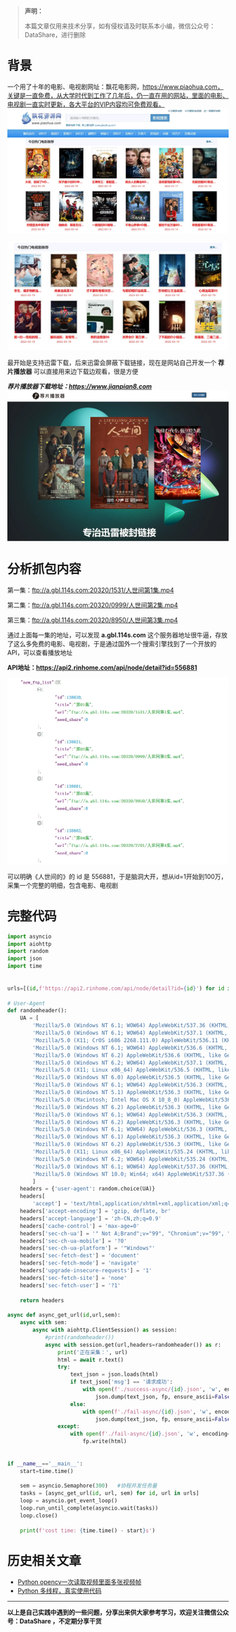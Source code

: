>**声明：**
>
>本篇文章仅用来技术分享，如有侵权请及时联系本小编，微信公众号：DataShare，进行删除

# 背景
一个用了十年的电影、电视剧网址：飘花电影网，https://www.piaohua.com，关键是一直免费，从大学时代到工作了几年后，仍一直在用的网站，里面的电影、电视剧一直实时更新，各大平台的VIP内容均可免费观看。
![电影](./images/6641583-49248b520d618de2.webp)

![电视剧](./images/6641583-96192d4097afcf57.webp)

最开始是支持迅雷下载，后来迅雷会屏蔽下载链接，现在是网站自己开发一个 **荐片播放器** 可以直接用来边下载边观看，很是方便

***荐片播放器下载地址：https://www.jianpian8.com***
![荐片播放器下载地址](./images/6641583-159442dc11e2e42a.webp)

# 分析抓包内容
第一集：ftp://a.gbl.114s.com:20320/1531/人世间第1集.mp4

第二集：ftp://a.gbl.114s.com:20320/0999/人世间第2集.mp4

第三集：ftp://a.gbl.114s.com:20320/8950/人世间第3集.mp4

通过上面每一集的地址，可以发现 **a.gbl.114s.com** 这个服务器地址很牛逼，存放了这么多免费的电影、电视剧，于是通过国外一个搜索引擎找到了一个开放的API，可以查看播放地址

**API地址：https://api2.rinhome.com/api/node/detail?id=556881**

![返回的json](./images/6641583-f925a0009efa3960.webp)


可以明确《人世间的》的 id 是 556881，于是脑洞大开，想从id=1开始到100万，采集一个完整的明细，包含电影、电视剧


# 完整代码
```python
import asyncio
import aiohttp
import random
import json
import time


urls=[(id,f'https://api2.rinhome.com/api/node/detail?id={id}') for id in range(1,1000000)]

# User-Agent
def randomheader():
    UA = [
        'Mozilla/5.0 (Windows NT 6.1; WOW64) AppleWebKit/537.36 (KHTML, like Gecko) Chrome/68.0.3440.106 Safari/537.36',
        'Mozilla/5.0 (Windows NT 6.1; WOW64) AppleWebKit/537.1 (KHTML, like Gecko) Chrome/22.0.1207.1 Safari/537.1',
        'Mozilla/5.0 (X11; CrOS i686 2268.111.0) AppleWebKit/536.11 (KHTML, like Gecko) Chrome/20.0.1132.57 Safari/536.11',
        'Mozilla/5.0 (Windows NT 6.1; WOW64) AppleWebKit/536.6 (KHTML, like Gecko) Chrome/20.0.1092.0 Safari/536.6',
        'Mozilla/5.0 (Windows NT 6.2) AppleWebKit/536.6 (KHTML, like Gecko) Chrome/20.0.1090.0 Safari/536.6',
        'Mozilla/5.0 (Windows NT 6.2; WOW64) AppleWebKit/537.1 (KHTML, like Gecko) Chrome/19.77.34.5 Safari/537.1',
        'Mozilla/5.0 (X11; Linux x86_64) AppleWebKit/536.5 (KHTML, like Gecko) Chrome/19.0.1084.9 Safari/536.5',
        'Mozilla/5.0 (Windows NT 6.0) AppleWebKit/536.5 (KHTML, like Gecko) Chrome/19.0.1084.36 Safari/536.5',
        'Mozilla/5.0 (Windows NT 6.1; WOW64) AppleWebKit/536.3 (KHTML, like Gecko) Chrome/19.0.1063.0 Safari/536.3',
        'Mozilla/5.0 (Windows NT 5.1) AppleWebKit/536.3 (KHTML, like Gecko) Chrome/19.0.1063.0 Safari/536.3',
        'Mozilla/5.0 (Macintosh; Intel Mac OS X 10_8_0) AppleWebKit/536.3 (KHTML, like Gecko) Chrome/19.0.1063.0 Safari/536.3',
        'Mozilla/5.0 (Windows NT 6.2) AppleWebKit/536.3 (KHTML, like Gecko) Chrome/19.0.1062.0 Safari/536.3',
        'Mozilla/5.0 (Windows NT 6.1; WOW64) AppleWebKit/536.3 (KHTML, like Gecko) Chrome/19.0.1062.0 Safari/536.3',
        'Mozilla/5.0 (Windows NT 6.2) AppleWebKit/536.3 (KHTML, like Gecko) Chrome/19.0.1061.1 Safari/536.3',
        'Mozilla/5.0 (Windows NT 6.1; WOW64) AppleWebKit/536.3 (KHTML, like Gecko) Chrome/19.0.1061.1 Safari/536.3',
        'Mozilla/5.0 (Windows NT 6.1) AppleWebKit/536.3 (KHTML, like Gecko) Chrome/19.0.1061.1 Safari/536.3',
        'Mozilla/5.0 (Windows NT 6.2) AppleWebKit/536.3 (KHTML, like Gecko) Chrome/19.0.1061.0 Safari/536.3',
        'Mozilla/5.0 (X11; Linux x86_64) AppleWebKit/535.24 (KHTML, like Gecko) Chrome/19.0.1055.1 Safari/535.24',
        'Mozilla/5.0 (Windows NT 6.2; WOW64) AppleWebKit/535.24 (KHTML, like Gecko) Chrome/19.0.1055.1 Safari/535.24',
        'Mozilla/5.0 (Windows NT 6.1; WOW64) AppleWebKit/537.36 (KHTML, like Gecko) Chrome/68.0.3440.106 Safari/537.36',
        'Mozilla/5.0 (Windows NT 10.0; Win64; x64) AppleWebKit/537.36 (KHTML, like Gecko) Chrome/99.0.4844.51 Safari/537.36'
        ]
    headers = {'user-agent': random.choice(UA)}
    headers[
        'accept'] = 'text/html,application/xhtml+xml,application/xml;q=0.9,image/avif,image/webp,image/apng,*/*;q=0.8,application/signed-exchange;v=b3;q=0.9'
    headers['accept-encoding'] = 'gzip, deflate, br'
    headers['accept-language'] = 'zh-CN,zh;q=0.9'
    headers['cache-control'] = 'max-age=0'
    headers['sec-ch-ua'] = '" Not A;Brand";v="99", "Chromium";v="99", "Google Chrome";v="99"'
    headers['sec-ch-ua-mobile'] = '?0'
    headers['sec-ch-ua-platform'] = '"Windows"'
    headers['sec-fetch-dest'] = 'document'
    headers['sec-fetch-mode'] = 'navigate'
    headers['upgrade-insecure-requests'] = '1'
    headers['sec-fetch-site'] = 'none'
    headers['sec-fetch-user'] = '?1'

    return headers

async def async_get_url(id,url,sem):
    async with sem:
        async with aiohttp.ClientSession() as session:
            #print(randomheader())
            async with session.get(url,headers=randomheader()) as r:
                print('正在采集：', url)
                html = await r.text()
                try:
                    text_json = json.loads(html)
                    if text_json['msg'] == '请求成功':
                        with open(f'./success-async/{id}.json', 'w', encoding='utf-8') as fp:
                            json.dump(text_json, fp, ensure_ascii=False, indent=4)
                    else:
                        with open(f'./fail-async/{id}.json', 'w', encoding='utf-8') as fp:
                            json.dump(text_json, fp, ensure_ascii=False, indent=4)
                except:
                    with open(f'./fail-async/{id}.json', 'w', encoding='utf-8') as fp:
                        fp.write(html)
                        
                        
if __name__=='__main__':
    start=time.time()

    sem = asyncio.Semaphore(300)   #协程并发任务量
    tasks = [async_get_url(id, url, sem) for id, url in urls]
    loop = asyncio.get_event_loop()
    loop.run_until_complete(asyncio.wait(tasks))
    loop.close()

    print(f'cost time: {time.time() - start}s')
```

# 历史相关文章
- [Python opencv一次读取视频里面多张视频帧](../Python图像处理/Python---opencv一次读取视频里面多张视频帧.md)
- [Python 多线程，真实使用代码](../Python数据处理/Python-多线程，真实使用代码.md)
**************************************************************************
**以上是自己实践中遇到的一些问题，分享出来供大家参考学习，欢迎关注微信公众号：DataShare ，不定期分享干货**
